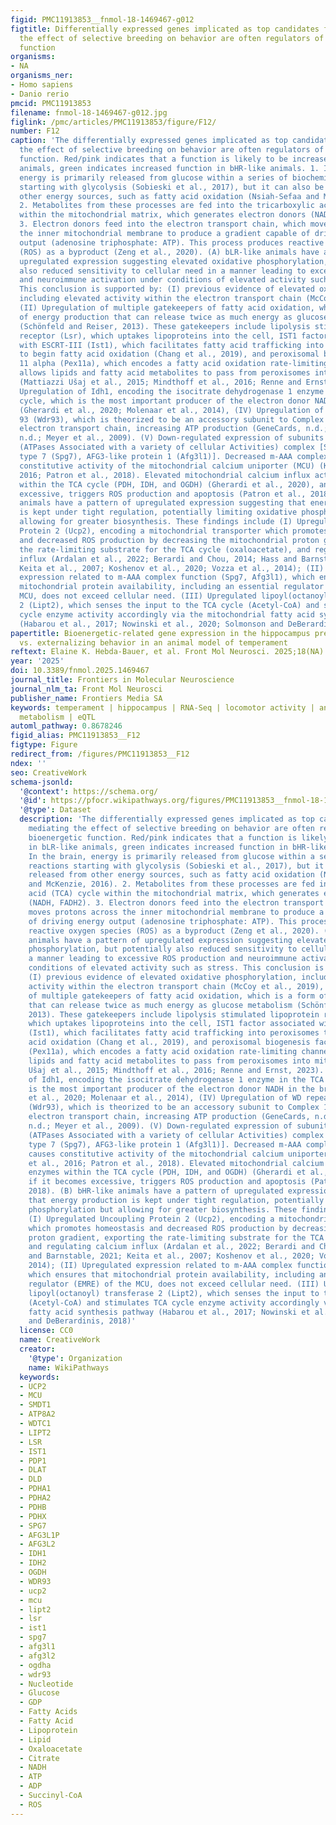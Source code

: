 ```yaml
---
figid: PMC11913853__fnmol-18-1469467-g012
figtitle: Differentially expressed genes implicated as top candidates for mediating
  the effect of selective breeding on behavior are often regulators of bioenergetic
  function
organisms:
- NA
organisms_ner:
- Homo sapiens
- Danio rerio
pmcid: PMC11913853
filename: fnmol-18-1469467-g012.jpg
figlink: /pmc/articles/PMC11913853/figure/F12/
number: F12
caption: 'The differentially expressed genes implicated as top candidates for mediating
  the effect of selective breeding on behavior are often regulators of bioenergetic
  function. Red/pink indicates that a function is likely to be increased in bLR-like
  animals, green indicates increased function in bHR-like animals. 1. In the brain,
  energy is primarily released from glucose within a series of biochemical reactions
  starting with glycolysis (Sobieski et al., 2017), but it can also be released from
  other energy sources, such as fatty acid oxidation (Nsiah-Sefaa and McKenzie, 2016).
  2. Metabolites from these processes are fed into the tricarboxylic acid (TCA) cycle
  within the mitochondrial matrix, which generates electron donors (NADH, FADH2).
  3. Electron donors feed into the electron transport chain, which moves protons across
  the inner mitochondrial membrane to produce a gradient capable of driving energy
  output (adenosine triphosphate: ATP). This process produces reactive oxygen species
  (ROS) as a byproduct (Zeng et al., 2020). (A) bLR-like animals have a pattern of
  upregulated expression suggesting elevated oxidative phosphorylation, but potentially
  also reduced sensitivity to cellular need in a manner leading to excessive ROS production
  and neuroimmune activation under conditions of elevated activity such as stress.
  This conclusion is supported by: (I) previous evidence of elevated oxidative phosphorylation,
  including elevated activity within the electron transport chain (McCoy et al., 2019),
  (II) Upregulation of multiple gatekeepers of fatty acid oxidation, which is a form
  of energy production that can release twice as much energy as glucose metabolism
  (Schönfeld and Reiser, 2013). These gatekeepers include lipolysis stimulated lipoprotein
  receptor (Lsr), which uptakes lipoproteins into the cell, IST1 factor associated
  with ESCRT-III (Ist1), which facilitates fatty acid trafficking into peroxisomes
  to begin fatty acid oxidation (Chang et al., 2019), and peroxisomal biogenesis factor
  11 alpha (Pex11a), which encodes a fatty acid oxidation rate-limiting channel that
  allows lipids and fatty acid metabolites to pass from peroxisomes into mitochondria
  (Mattiazzi Ušaj et al., 2015; Mindthoff et al., 2016; Renne and Ernst, 2023). (III)
  Upregulation of Idh1, encoding the isocitrate dehydrogenase 1 enzyme in the TCA
  cycle, which is the most important producer of the electron donor NADH in the brain
  (Gherardi et al., 2020; Molenaar et al., 2014), (IV) Upregulation of WD repeat domain
  93 (Wdr93), which is theorized to be an accessory subunit to Complex 1 in the mitochondrial
  electron transport chain, increasing ATP production (GeneCards, n.d.; InterPro,
  n.d.; Meyer et al., 2009). (V) Down-regulated expression of subunits of the m-AAA
  (ATPases Associated with a variety of cellular Activities) complex [Spastic paraplegia
  type 7 (Spg7), AFG3-like protein 1 (Afg3l1)]. Decreased m-AAA complex function causes
  constitutive activity of the mitochondrial calcium uniporter (MCU) (König et al.,
  2016; Patron et al., 2018). Elevated mitochondrial calcium influx activates enzymes
  within the TCA cycle (PDH, IDH, and OGDH) (Gherardi et al., 2020), and, if it becomes
  excessive, triggers ROS production and apoptosis (Patron et al., 2018). (B) bHR-like
  animals have a pattern of upregulated expression suggesting that energy production
  is kept under tight regulation, potentially limiting oxidative phosphorylation but
  allowing for greater biosynthesis. These findings include (I) Upregulated Uncoupling
  Protein 2 (Ucp2), encoding a mitochondrial transporter which promotes homeostasis
  and decreased ROS production by decreasing the mitochondrial proton gradient, exporting
  the rate-limiting substrate for the TCA cycle (oxaloacetate), and regulating calcium
  influx (Ardalan et al., 2022; Berardi and Chou, 2014; Hass and Barnstable, 2021;
  Keita et al., 2007; Koshenov et al., 2020; Vozza et al., 2014); (II) Upregulated
  expression related to m-AAA complex function (Spg7, Afg3l1), which ensures that
  mitochondrial protein availability, including an essential regulator (EMRE) of the
  MCU, does not exceed cellular need. (III) Upregulated lipoyl(octanoyl) transferase
  2 (Lipt2), which senses the input to the TCA cycle (Acetyl-CoA) and stimulates TCA
  cycle enzyme activity accordingly via the mitochondrial fatty acid synthesis pathway
  (Habarou et al., 2017; Nowinski et al., 2020; Solmonson and DeBerardinis, 2018)'
papertitle: Bioenergetic-related gene expression in the hippocampus predicts internalizing
  vs. externalizing behavior in an animal model of temperament
reftext: Elaine K. Hebda-Bauer, et al. Front Mol Neurosci. 2025;18(NA).
year: '2025'
doi: 10.3389/fnmol.2025.1469467
journal_title: Frontiers in Molecular Neuroscience
journal_nlm_ta: Front Mol Neurosci
publisher_name: Frontiers Media SA
keywords: temperament | hippocampus | RNA-Seq | locomotor activity | anxiety | energy
  metabolism | eQTL
automl_pathway: 0.8678246
figid_alias: PMC11913853__F12
figtype: Figure
redirect_from: /figures/PMC11913853__F12
ndex: ''
seo: CreativeWork
schema-jsonld:
  '@context': https://schema.org/
  '@id': https://pfocr.wikipathways.org/figures/PMC11913853__fnmol-18-1469467-g012.html
  '@type': Dataset
  description: 'The differentially expressed genes implicated as top candidates for
    mediating the effect of selective breeding on behavior are often regulators of
    bioenergetic function. Red/pink indicates that a function is likely to be increased
    in bLR-like animals, green indicates increased function in bHR-like animals. 1.
    In the brain, energy is primarily released from glucose within a series of biochemical
    reactions starting with glycolysis (Sobieski et al., 2017), but it can also be
    released from other energy sources, such as fatty acid oxidation (Nsiah-Sefaa
    and McKenzie, 2016). 2. Metabolites from these processes are fed into the tricarboxylic
    acid (TCA) cycle within the mitochondrial matrix, which generates electron donors
    (NADH, FADH2). 3. Electron donors feed into the electron transport chain, which
    moves protons across the inner mitochondrial membrane to produce a gradient capable
    of driving energy output (adenosine triphosphate: ATP). This process produces
    reactive oxygen species (ROS) as a byproduct (Zeng et al., 2020). (A) bLR-like
    animals have a pattern of upregulated expression suggesting elevated oxidative
    phosphorylation, but potentially also reduced sensitivity to cellular need in
    a manner leading to excessive ROS production and neuroimmune activation under
    conditions of elevated activity such as stress. This conclusion is supported by:
    (I) previous evidence of elevated oxidative phosphorylation, including elevated
    activity within the electron transport chain (McCoy et al., 2019), (II) Upregulation
    of multiple gatekeepers of fatty acid oxidation, which is a form of energy production
    that can release twice as much energy as glucose metabolism (Schönfeld and Reiser,
    2013). These gatekeepers include lipolysis stimulated lipoprotein receptor (Lsr),
    which uptakes lipoproteins into the cell, IST1 factor associated with ESCRT-III
    (Ist1), which facilitates fatty acid trafficking into peroxisomes to begin fatty
    acid oxidation (Chang et al., 2019), and peroxisomal biogenesis factor 11 alpha
    (Pex11a), which encodes a fatty acid oxidation rate-limiting channel that allows
    lipids and fatty acid metabolites to pass from peroxisomes into mitochondria (Mattiazzi
    Ušaj et al., 2015; Mindthoff et al., 2016; Renne and Ernst, 2023). (III) Upregulation
    of Idh1, encoding the isocitrate dehydrogenase 1 enzyme in the TCA cycle, which
    is the most important producer of the electron donor NADH in the brain (Gherardi
    et al., 2020; Molenaar et al., 2014), (IV) Upregulation of WD repeat domain 93
    (Wdr93), which is theorized to be an accessory subunit to Complex 1 in the mitochondrial
    electron transport chain, increasing ATP production (GeneCards, n.d.; InterPro,
    n.d.; Meyer et al., 2009). (V) Down-regulated expression of subunits of the m-AAA
    (ATPases Associated with a variety of cellular Activities) complex [Spastic paraplegia
    type 7 (Spg7), AFG3-like protein 1 (Afg3l1)]. Decreased m-AAA complex function
    causes constitutive activity of the mitochondrial calcium uniporter (MCU) (König
    et al., 2016; Patron et al., 2018). Elevated mitochondrial calcium influx activates
    enzymes within the TCA cycle (PDH, IDH, and OGDH) (Gherardi et al., 2020), and,
    if it becomes excessive, triggers ROS production and apoptosis (Patron et al.,
    2018). (B) bHR-like animals have a pattern of upregulated expression suggesting
    that energy production is kept under tight regulation, potentially limiting oxidative
    phosphorylation but allowing for greater biosynthesis. These findings include
    (I) Upregulated Uncoupling Protein 2 (Ucp2), encoding a mitochondrial transporter
    which promotes homeostasis and decreased ROS production by decreasing the mitochondrial
    proton gradient, exporting the rate-limiting substrate for the TCA cycle (oxaloacetate),
    and regulating calcium influx (Ardalan et al., 2022; Berardi and Chou, 2014; Hass
    and Barnstable, 2021; Keita et al., 2007; Koshenov et al., 2020; Vozza et al.,
    2014); (II) Upregulated expression related to m-AAA complex function (Spg7, Afg3l1),
    which ensures that mitochondrial protein availability, including an essential
    regulator (EMRE) of the MCU, does not exceed cellular need. (III) Upregulated
    lipoyl(octanoyl) transferase 2 (Lipt2), which senses the input to the TCA cycle
    (Acetyl-CoA) and stimulates TCA cycle enzyme activity accordingly via the mitochondrial
    fatty acid synthesis pathway (Habarou et al., 2017; Nowinski et al., 2020; Solmonson
    and DeBerardinis, 2018)'
  license: CC0
  name: CreativeWork
  creator:
    '@type': Organization
    name: WikiPathways
  keywords:
  - UCP2
  - MCU
  - SMDT1
  - ATP8A2
  - WDTC1
  - LIPT2
  - LSR
  - IST1
  - PDP1
  - DLAT
  - DLD
  - PDHA1
  - PDHA2
  - PDHB
  - PDHX
  - SPG7
  - AFG3L1P
  - AFG3L2
  - IDH1
  - IDH2
  - OGDH
  - WDR93
  - ucp2
  - mcu
  - lipt2
  - lsr
  - ist1
  - spg7
  - afg3l1
  - afg3l2
  - ogdha
  - wdr93
  - Nucleotide
  - Glucose
  - GDP
  - Fatty Acids
  - Fatty Acid
  - Lipoprotein
  - Lipid
  - Oxaloacetate
  - Citrate
  - NADH
  - ATP
  - ADP
  - Succinyl-CoA
  - ROS
---
```

